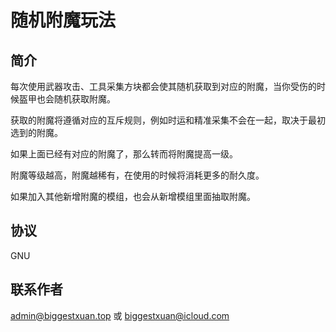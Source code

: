 # 随机附魔玩法
  
## 简介
  
每次使用武器攻击、工具采集方块都会使其随机获取到对应的附魔，当你受伤的时候盔甲也会随机获取附魔。
  
获取的附魔将遵循对应的互斥规则，例如时运和精准采集不会在一起，取决于最初选到的附魔。
  
如果上面已经有对应的附魔了，那么转而将附魔提高一级。
  
附魔等级越高，附魔越稀有，在使用的时候将消耗更多的耐久度。
  
如果加入其他新增附魔的模组，也会从新增模组里面抽取附魔。
  
## 协议  
GNU

## 联系作者  
  
admin@biggestxuan.top 或 biggestxuan@icloud.com